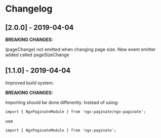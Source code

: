 # Changelog

## [2.0.0] - 2019-04-04

**BREAKING CHANGES:**

(pageChange) not emitted when changing page size. New event emitter added called pageSizeChange

## [1.1.0] - 2019-04-04

Improved build system.

**BREAKING CHANGES:**

Importing should be done differently. Instead of using:

```TS
import { NgxPaginateModule } from 'ngx-paginate/ngx-paginate';
```
use
```TS
import { NgxPaginateModule } from 'ngx-paginate';
```

